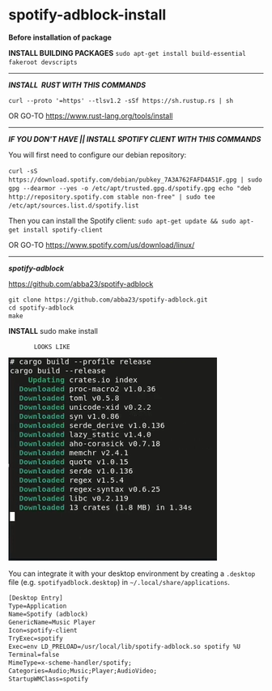 # spotify-adblock-install

**Before installation of package**

**INSTALL BUILDING PACKAGES**
`sudo apt-get install build-essential fakeroot devscripts`

* * *

***INSTALL  RUST WITH THIS COMMANDS***

```
curl --proto '=https' --tlsv1.2 -sSf https://sh.rustup.rs | sh
```

OR GO-TO
https://www.rust-lang.org/tools/install

* * *

***IF YOU DON'T HAVE || INSTALL SPOTIFY CLIENT WITH THIS COMMANDS***

You will first need to configure our debian repository:

`
curl -sS https://download.spotify.com/debian/pubkey_7A3A762FAFD4A51F.gpg | sudo gpg --dearmor --yes -o /etc/apt/trusted.gpg.d/spotify.gpg
echo "deb http://repository.spotify.com stable non-free" | sudo tee /etc/apt/sources.list.d/spotify.list
`

Then you can install the Spotify client:
`sudo apt-get update && sudo apt-get install spotify-client`

OR GO-TO
https://www.spotify.com/us/download/linux/

* * *

***spotify-adblock***

https://github.com/abba23/spotify-adblock


```
git clone https://github.com/abba23/spotify-adblock.git
cd spotify-adblock
make
```

**INSTALL**
sudo make install

           LOOKS LIKE 
![rust.png](rust.png)

You can integrate it with your desktop environment by creating a `.desktop` file (e.g. `spotifyadblock.desktop`) in `~/.local/share/applications`.

```
[Desktop Entry]
Type=Application
Name=Spotify (adblock)
GenericName=Music Player
Icon=spotify-client
TryExec=spotify
Exec=env LD_PRELOAD=/usr/local/lib/spotify-adblock.so spotify %U
Terminal=false
MimeType=x-scheme-handler/spotify;
Categories=Audio;Music;Player;AudioVideo;
StartupWMClass=spotify
```
